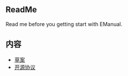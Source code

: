 ReadMe
------

Read me before you getting start with EManual.

内容
-----


- [草案](draft.md)
- [开源协议](https://github.com/EManual/License)
